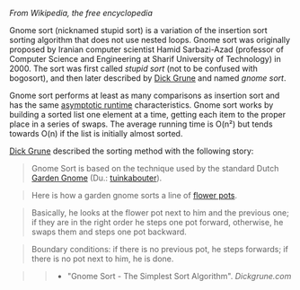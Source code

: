 *From Wikipedia, the free encyclopedia*

Gnome sort (nicknamed stupid sort) is a variation of the insertion sort sorting algorithm that does not use nested loops. Gnome sort was originally proposed by Iranian computer scientist Hamid Sarbazi-Azad (professor of Computer Science and Engineering at Sharif University of Technology) in 2000. The sort was first called *stupid sort* (not to be confused with bogosort), and then later described by [Dick Grune](https://en.wikipedia.org/wiki/Dick_Grune) and named *gnome sort*.

Gnome sort performs at least as many comparisons as insertion sort and has the same [asymptotic runtime](https://en.wikipedia.org/wiki/Asymptotic_run_time) characteristics. Gnome sort works by building a sorted list one element at a time, getting each item to the proper place in a series of swaps. The average running time is O(n²) but tends towards O(n) if the list is initially almost sorted.

[Dick Grune](https://en.wikipedia.org/wiki/Dick_Grune) described the sorting method with the following story:

> Gnome Sort is based on the technique used by the standard Dutch [Garden Gnome](https://en.wikipedia.org/wiki/Garden_gnome) (Du.: [tuinkabouter](https://nl.wikipedia.org/wiki/tuinkabouter)).

> Here is how a garden gnome sorts a line of [flower pots](https://en.wikipedia.org/wiki/Flowerpot).

> Basically, he looks at the flower pot next to him and the previous one; if they are in the right order he steps one pot forward, otherwise, he swaps them and steps one pot backward.

> Boundary conditions: if there is no previous pot, he steps forwards; if there is no pot next to him, he is done.

> > - "Gnome Sort - The Simplest Sort Algorithm". *Dickgrune.com*
